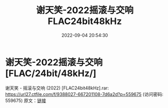 ﻿---
title: 谢天笑-2022摇滚与交响FLAC24bit48kHz
date: 2022-09-04 20:54:30
categories: APE、FLAC、MP3
tags: 华语中文
---
# 谢天笑-2022摇滚与交响[FLAC/24bit/48kHz/]

谢天笑 - 摇滚与交响 (2022) [FLAC24bit48kHz].rar:
https://url27.ctfile.com/f/9388027-667201108-7d6a2d?p=559675
(访问密码: 559675)
原文：[链接](https://blog.sina.com.cn/s/blog_1647c7e7601030z8c.html)